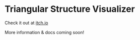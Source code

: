 # Triangular Structure Visualizer

Check it out at [itch.io](https://trungler.itch.io/tsv)

More information & docs coming soon!
